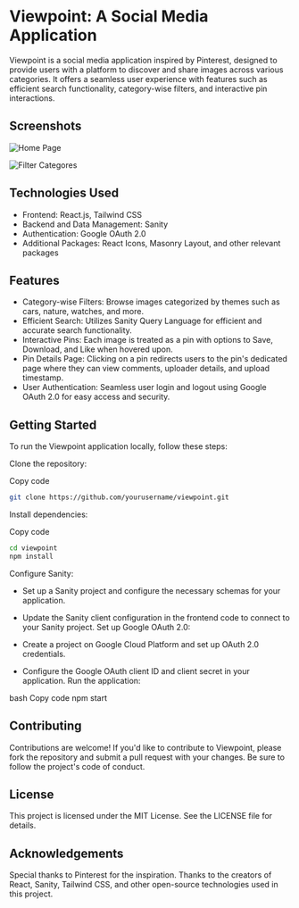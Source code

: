 # Viewpoint: A Social Media Application

Viewpoint is a social media application inspired by Pinterest, designed to provide users with a platform to discover and share images across various categories. It offers a seamless user experience with features such as efficient search functionality, category-wise filters, and interactive pin interactions.

## Screenshots

![Home Page](https://drive.google.com/file/d/1hO2NKJo8QWVYR7mMyCDnMN0J9OtFLKgJ/view?usp=sharing)

![Filter Categores](https://drive.google.com/file/d/1tJCNbmqqEn2mnuzhFSH98qYCb8fM9sNa/view?usp=sharing)

## Technologies Used

- Frontend: React.js, Tailwind CSS
- Backend and Data Management: Sanity
- Authentication: Google OAuth 2.0
- Additional Packages: React Icons, Masonry Layout, and other relevant packages

## Features

- Category-wise Filters: Browse images categorized by themes such as cars, nature, watches, and more.
- Efficient Search: Utilizes Sanity Query Language for efficient and accurate search functionality.
- Interactive Pins: Each image is treated as a pin with options to Save, Download, and Like when hovered upon.
- Pin Details Page: Clicking on a pin redirects users to the pin's dedicated page where they can view comments, uploader details, and upload timestamp.
- User Authentication: Seamless user login and logout using Google OAuth 2.0 for easy access and security.

## Getting Started
To run the Viewpoint application locally, follow these steps:

Clone the repository:

Copy code
```bash
git clone https://github.com/yourusername/viewpoint.git
```
Install dependencies:

Copy code
```bash
cd viewpoint
npm install
```
Configure Sanity:

- Set up a Sanity project and configure the necessary schemas for your application.
- Update the Sanity client configuration in the frontend code to connect to your Sanity project.
Set up Google OAuth 2.0:

- Create a project on Google Cloud Platform and set up OAuth 2.0 credentials.
- Configure the Google OAuth client ID and client secret in your application.
Run the application:

bash
Copy code
npm start

## Contributing
Contributions are welcome! If you'd like to contribute to Viewpoint, please fork the repository and submit a pull request with your changes. Be sure to follow the project's code of conduct.

## License
This project is licensed under the MIT License. See the LICENSE file for details.

## Acknowledgements
Special thanks to Pinterest for the inspiration.
Thanks to the creators of React, Sanity, Tailwind CSS, and other open-source technologies used in this project.
